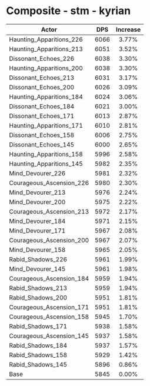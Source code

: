 # Composite - stm - kyrian
| Actor | DPS | Increase |
|---|:---:|:---:|
|Haunting_Apparitions_226|6066|3.77%|
|Haunting_Apparitions_213|6051|3.52%|
|Dissonant_Echoes_226|6038|3.30%|
|Haunting_Apparitions_200|6038|3.30%|
|Dissonant_Echoes_213|6031|3.17%|
|Dissonant_Echoes_200|6026|3.09%|
|Haunting_Apparitions_184|6024|3.06%|
|Dissonant_Echoes_184|6021|3.00%|
|Dissonant_Echoes_171|6013|2.87%|
|Haunting_Apparitions_171|6010|2.81%|
|Dissonant_Echoes_158|6006|2.75%|
|Dissonant_Echoes_145|6000|2.65%|
|Haunting_Apparitions_158|5996|2.58%|
|Haunting_Apparitions_145|5982|2.35%|
|Mind_Devourer_226|5981|2.32%|
|Courageous_Ascension_226|5980|2.30%|
|Mind_Devourer_213|5976|2.24%|
|Mind_Devourer_200|5975|2.22%|
|Courageous_Ascension_213|5972|2.17%|
|Mind_Devourer_184|5971|2.15%|
|Mind_Devourer_171|5967|2.08%|
|Courageous_Ascension_200|5967|2.07%|
|Mind_Devourer_158|5965|2.05%|
|Rabid_Shadows_226|5961|1.99%|
|Mind_Devourer_145|5961|1.98%|
|Courageous_Ascension_184|5959|1.94%|
|Rabid_Shadows_213|5959|1.94%|
|Rabid_Shadows_200|5951|1.81%|
|Courageous_Ascension_171|5951|1.81%|
|Courageous_Ascension_158|5945|1.70%|
|Rabid_Shadows_171|5938|1.58%|
|Courageous_Ascension_145|5937|1.58%|
|Rabid_Shadows_184|5937|1.57%|
|Rabid_Shadows_158|5929|1.42%|
|Rabid_Shadows_145|5896|0.86%|
|Base|5845|0.00%|
